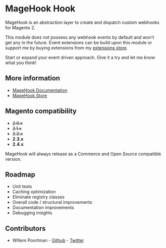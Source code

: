MageHook Hook
====================
MageHook is an abstraction layer to create and dispatch custom webhooks for Magento 2.

This module does not possess any webhook events by default and won't get any in the future. Event extensions can be build upon this module or support me by buying extensions from my [extensions store](https://store.magehook.com/).

Start or expand your event driven approach. Give it a try and let me know what you think!

## More information
- [MageHook Documentation](https://docs.magehook.com)
- [MageHook Store](https://store.magehook.com/)

## Magento compatibility
- ~~2.0.x~~
- ~~2.1.x~~
- ~~2.2.x~~
- **2.3.x**
- **2.4.x**

MageHook will always release as a Commerce and Open Source compatible version.

## Roadmap
- Unit tests
- Caching optimization
- Eliminate registry classes
- Overall code / structural improvements
- Documentation improvements
- Debugging insights

## Contributors
- Willem Poortman - [Github](https://github.com/) - [Twitter](https://twitter.com/wpoortman)